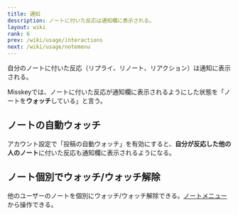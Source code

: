 ```yaml
---
title: 通知
description: ノートに付いた反応は通知欄に表示される。
layout: wiki
rank: 6
prev: /wiki/usage/interactions
next: /wiki/usage/notemenu
---
```

自分のノートに付いた反応（リプライ、リノート、リアクション）は通知に表示される。

Misskeyでは、ノートに付いた反応が通知欄に表示されるようにした状態を「ノートを**ウォッチ**している」と言う。

## ノートの自動ウォッチ
アカウント設定で「投稿の自動ウォッチ」を有効にすると、**自分が反応した他の人のノート**に付いた反応も通知欄に表示されるようになる。

## ノート個別でウォッチ/ウォッチ解除
他のユーザーのノートを個別にウォッチ/ウォッチ解除できる。[ノートメニュー](notemenu)から操作できる。
